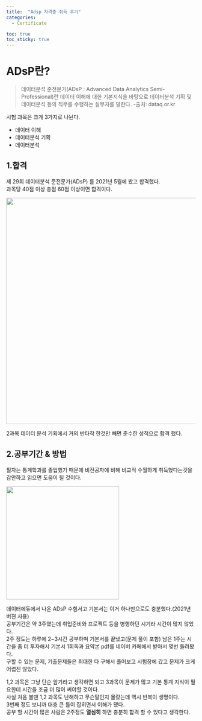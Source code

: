 ```yaml
---
title:  "Adsp 자격증 취득 후기"
categories:
  - Certificate

toc: true
toc_sticky: true
---
```



# ADsP란?
> 데이터분석 준전문가(ADsP : Advanced Data Analytics Semi-Professional)란 데이터 이해에 대한 기본지식을 바탕으로 데이터분석 기획 및 데이터분석 등의 직무를 수행하는 실무자를 말한다.  -출처: dataq.or.kr  

시험 과목은 크게 3가지로 나뉜다.

- 데이터 이해
- 데이터분석 기획
- 데이터분석 

## 1.합격
제 29회 데이터분석 준전문가(ADsP) 를 2021년 5월에 봤고 합격했다.  
과목당 40점 이상 총점 60점 이상이면 합격이다.

<img src="https://user-images.githubusercontent.com/37405384/158948936-fabb2528-97ad-475e-abff-84a6a38ad49e.png" width="600"> 


2과목 데이터 분석 기획에서 거의 반타작 한것만 빼면 준수한 성적으로 합격 했다.  


## 2.공부기간 & 방법

필자는 통계학과를 졸업했기 때문에 비전공자에 비해 비교적 수월하게 취득했다는것을 감안하고 읽으면 도움이 될 것이다.  

<img src="https://user-images.githubusercontent.com/37405384/158949649-5ac861ac-e16e-4a54-903f-e5c4f4d818f6.png" height="300"> 

데이터에듀에서 나온 ADsP 수험서고 기본서는 이거 하나만으로도 충분했다.(2021년 버젼 사용)   
공부기간은 약 3주였는데 취업준비와 프로젝트 등을 병행하던 시기라 시간이 많지 않았다.  
2주 정도는 하루에 2~3시간 공부하며 기본서를 끝냈고(문제 풀이 포함) 남은 1주는 시간을 좀 더 투자해서 기본서 1회독과 요약본 pdf를 네이버 카페에서 받아서 몇번 돌려봤다.  
구할 수 있는 문제, 기출문제들은 최대한 다 구해서 풀어보고 시험장에 갔고 문제가 크게 어렵진 않았다. 

1,2 과목은 그냥 단순 암기라고 생각하면 되고 3과목이 문제가 많고 기본 통계 지식이 필요한데 시간을 조금 더 많이 써야할 것이다.  
사실 처음 볼땐 1,2 과목도 난해하고 무슨말인지 몰랐는데 역시 반복이 생명이다.  
3번째 정도 보니까 대충 큰 틀이 잡히면서 이해가 됐다.  
공부 할 시간이 많은 사람은 2주정도 **열심히** 하면 충분히 합격 할 수 있다고 생각한다.
 